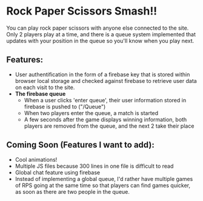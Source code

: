 # Rock Paper Scissors Smash!!
You can play rock paper scissors with anyone else connected to the site. Only 2 players play at a time, and there is a queue system implemented that updates with your position in the queue so you'll know when you play next. 

## Features:
* User authentification in the form of a firebase key that is stored within browser local storage and checked against firebase to retrieve user data on each visit to the site.
* **The firebase queue**
  * When a user clicks 'enter queue', their user information stored in firebase is pushed to ("/Queue")
  * When two players enter the queue, a match is started
  * A few seconds after the game displays winning information, both players are removed from the queue, and the next 2 take their place

## Coming Soon (Features I want to add):
* Cool animations!
* Multiple JS files because 300 lines in one file is difficult to read
* Global chat feature using firebase
* Instead of implementing a global queue, I'd rather have multiple games of RPS going at the same time so that players can find games quicker, as soon as there are two people in the queue.


